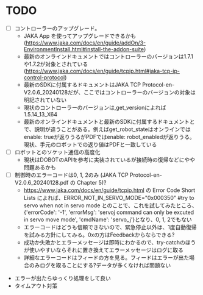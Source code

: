 # TODO

- [ ] コントローラーのアップグレード。
  - JAKA App を使ってアップグレードできるかも (https://www.jaka.com/docs/en/guide/addOn/3-EnvironmentInstall.html#install-the-addon-suite)
  - 最新のオンラインドキュメントではコントローラーのバージョンは1.7.1や1.7.2が対象とされている (https://www.jaka.com/docs/en/guide/tcpip.html#jaka-tcp-ip-control-protocol)
  - 最新のSDKに付属するドキュメントはJAKA TCP Protocol-en-V2.0.6_20240128だが、ここではコントローラーのバージョンの対象は明記されていない
  - 現状のコントローラーのバージョンは,get_versionによれば1.5.14_13_X64
  - 最新のオンラインドキュメントと最新のSDKに付属するドキュメントとで、説明が違うことがある。例えばget_robot_stateはオンラインではenable: trueが返りうるがPDFではenable: robot_enabledが返りうる。現状、手元のロボットでの返り値はPDFと一致している
- [ ] ロボットとのソケット通信の高度化
  - 現状はDOBOTのAPIを参考に実装されているが接続時の復帰などにやや問題あるかも
- [ ] 制御時のエラーコードは0, 1, 2のみ (JAKA TCP Protocol-en-V2.0.6_20240128.pdf の Chapter 5)?
  - https://www.jaka.com/docs/en/guide/tcpip.html の Error Code Short Lists によれば、ERROR_NOT_IN_SERVO_MODE="0x000350" #try to servo when not in servo mode とのことで、これを試してみたところ、{'errorCode': '-1', 'errorMsg': 'servoj command can only be excuted in servo move mode', 'cmdName': 'servo_j'}となり、0, 1, 2でもない
  - エラーコードはどうも信頼できないので、緊急停止以外は、1度自動復帰を試みる方針にしてみる。0xの方はFeedbackからならできる?
  - 成功か失敗かとエラーメッセージは即時にわかるので、try-catchのほうが使いやすいならそれに置き換えてエラーメッセージはログに取る
  - 詳細なエラーコードはフィードの方を見る。フィードはエラーが出た場合のみログを取ることにする?データが多くなければ問題ない
- エラーが出たらゆっくり処理をして良い
- タイムアウト対策
